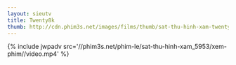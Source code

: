 ```yaml
---
layout: sieutv
title: Twenty8k
thumb: http://cdn.phim3s.net/images/films/thumb/sat-thu-hinh-xam-twenty8k-2012.jpg
---
```

{% include jwpadv src='//phim3s.net/phim-le/sat-thu-hinh-xam_5953/xem-phim//video.mp4' %}